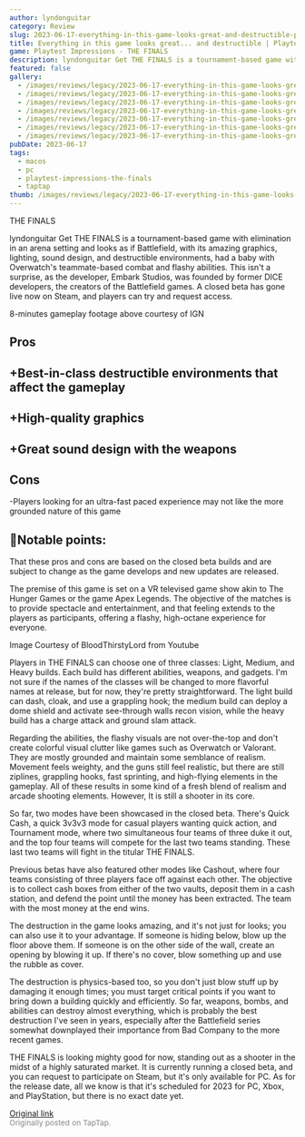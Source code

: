 ```yaml
---
author: lyndonguitar
category: Review
slug: 2023-06-17-everything-in-this-game-looks-great-and-destructible-playtest-impressions-the-finals
title: Everything in this game looks great... and destructible | Playtest Impressions - THE FINALS
game: Playtest Impressions - THE FINALS
description: lyndonguitar Get THE FINALS is a tournament-based game with elimination in an arena setting and looks as if Battlefield, with its amazing graphics, lighting, sound design, and destructible environments, had a baby with Overwatch's teammate-based combat and flashy abilities. This isn't a surprise, as the developer, Embark Studios, was founded by former DICE developers, the creators of the Battlefield games. A closed beta has gone live now on Steam, and players can try and request access.
featured: false
gallery:
  - /images/reviews/legacy/2023-06-17-everything-in-this-game-looks-great-and-destructible--playtest-impressions---the-finals-0.avif
  - /images/reviews/legacy/2023-06-17-everything-in-this-game-looks-great-and-destructible--playtest-impressions---the-finals-1.avif
  - /images/reviews/legacy/2023-06-17-everything-in-this-game-looks-great-and-destructible--playtest-impressions---the-finals-2.avif
  - /images/reviews/legacy/2023-06-17-everything-in-this-game-looks-great-and-destructible--playtest-impressions---the-finals-3.avif
  - /images/reviews/legacy/2023-06-17-everything-in-this-game-looks-great-and-destructible--playtest-impressions---the-finals-4.avif
  - /images/reviews/legacy/2023-06-17-everything-in-this-game-looks-great-and-destructible--playtest-impressions---the-finals-5.avif
  - /images/reviews/legacy/2023-06-17-everything-in-this-game-looks-great-and-destructible--playtest-impressions---the-finals-6.avif
pubDate: 2023-06-17
tags:
  - macos
  - pc
  - playtest-impressions-the-finals
  - taptap
thumb: /images/reviews/legacy/2023-06-17-everything-in-this-game-looks-great-and-destructible--playtest-impressions---the-finals-0.avif
---
```


THE FINALS

lyndonguitar
Get
THE FINALS is a tournament-based game with elimination in an arena setting and looks as if Battlefield, with its amazing graphics, lighting, sound design, and destructible environments, had a baby with Overwatch's teammate-based combat and flashy abilities. This isn't a surprise, as the developer, Embark Studios, was founded by former DICE developers, the creators of the Battlefield games. A closed beta has gone live now on Steam, and players can try and request access.

8-minutes gameplay footage above courtesy of IGN




## Pros



## +Best-in-class destructible environments that affect the gameplay


## +High-quality graphics


## +Great sound design with the weapons




## Cons


-Players looking for an ultra-fast paced experience may not like the more grounded nature of this game


## 📝Notable points:

That these pros and cons are based on the closed beta builds and are subject to change as the game develops and new updates are released.

The premise of this game is set on a VR televised game show akin to The Hunger Games or the game Apex Legends. The objective of the matches is to provide spectacle and entertainment, and that feeling extends to the players as participants, offering a flashy, high-octane experience for everyone.

Image Courtesy of BloodThirstyLord from Youtube

Players in THE FINALS can choose one of three classes: Light, Medium, and Heavy builds. Each build has different abilities, weapons, and gadgets. I'm not sure if the names of the classes will be changed to more flavorful names at release, but for now, they're pretty straightforward. The light build can dash, cloak, and use a grappling hook; the medium build can deploy a dome shield and activate see-through walls recon vision, while the heavy build has a charge attack and ground slam attack.

Regarding the abilities, the flashy visuals are not over-the-top and don't create colorful visual clutter like games such as Overwatch or Valorant. They are mostly grounded and maintain some semblance of realism. Movement feels weighty, and the guns still feel realistic, but there are still ziplines, grappling hooks, fast sprinting, and high-flying elements in the gameplay. All of these results in some kind of a fresh blend of realism and arcade shooting elements. However, It is still a shooter in its core.

So far, two modes have been showcased in the closed beta. There's Quick Cash, a quick 3v3v3 mode for casual players wanting quick action, and Tournament mode, where two simultaneous four teams of three duke it out, and the top four teams will compete for the last two teams standing. These last two teams will fight in the titular THE FINALS.

Previous betas have also featured other modes like Cashout, where four teams consisting of three players face off against each other. The objective is to collect cash boxes from either of the two vaults, deposit them in a cash station, and defend the point until the money has been extracted. The team with the most money at the end wins.

The destruction in the game looks amazing, and it's not just for looks; you can also use it to your advantage. If someone is hiding below, blow up the floor above them. If someone is on the other side of the wall, create an opening by blowing it up. If there's no cover, blow something up and use the rubble as cover.

The destruction is physics-based too, so you don't just blow stuff up by damaging it enough times; you must target critical points if you want to bring down a building quickly and efficiently. So far, weapons, bombs, and abilities can destroy almost everything, which is probably the best destruction I've seen in years, especially after the Battlefield series somewhat downplayed their importance from Bad Company to the more recent games.

THE FINALS is looking mighty good for now, standing out as a shooter in the midst of a highly saturated market. It is currently running a closed beta, and you can request to participate on Steam, but it's only available for PC. As for the release date, all we know is that it's scheduled for 2023 for PC, Xbox, and PlayStation, but there is no exact date yet.

[Original link](https://www.taptap.io/post/5831636)<br><span style="font-size: 0.95em; color: #888;">Originally posted on TapTap.</span>